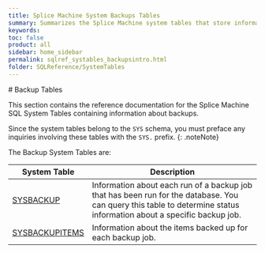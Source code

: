 ```yaml
---
title: Splice Machine System Backups Tables
summary: Summarizes the Splice Machine system tables that store information about backups
keywords:
toc: false
product: all
sidebar: home_sidebar
permalink: sqlref_systables_backupsintro.html
folder: SQLReference/SystemTables
---
```

<section>
<div class="TopicContent" data-swiftype-index="true" markdown="1">
# Backup Tables

This section contains the reference documentation for the Splice Machine
SQL System Tables containing information about backups.

Since the system tables belong to the `SYS` schema, you must preface any
inquiries involving these tables with the `SYS.` prefix.
{: .noteNote}

The Backup System Tables are:

<table summary="Summary table with links to and descriptions of system backup tables">
                <col />
                <col />
                <thead>
                    <tr>
                        <th>System Table</th>
                        <th>Description</th>
                    </tr>
                </thead>
                <tbody>
                    <tr>
                        <td class="CodeFont"><a href="sqlref_systables_sysbackup.html">SYSBACKUP</a>
                        </td>
                        <td>Information about each run of a backup job that has been run for the database. You can query this table to determine status information about a specific backup job.</td>
                    </tr>
                    <tr>
                        <td class="CodeFont"><a href="sqlref_systables_sysbackupitems.html">SYSBACKUPITEMS</a>
                        </td>
                        <td>Information about the items backed up for each backup job.</td>
                    </tr>
                </tbody>
            </table>
</div>
</section>
